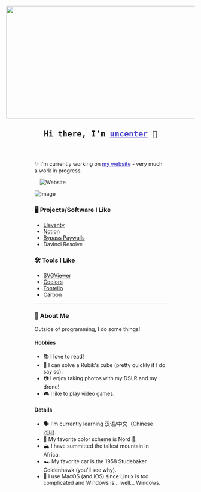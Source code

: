 <br>
<div align="center">
  <img src="https://i.pinimg.com/originals/a2/f4/90/a2f490b01fff8004dbc50ffc5ac7100e.gif" width="600" height="300"/>
</div>

<h2 style="text-align: center"><samp> Hi there, I’m <a style="text-decoration: underline #5049cc; color: #5049cc;" href="https://uncenter.org" target="_blank" rel="noopener noreferrer">uncenter</a> 👋</h2>
<div style="margin: auto; width: 70%; padding: 10px;">

<br>

✨ I'm currently working on <a style="text-decoration: underline dotted #5049cc; color: #5049cc; font-weight: 600;" href="https://uncenter.org">my website</a> - very much a work in progress
  
&emsp;![Website](https://img.shields.io/website?down_color=red&down_message=down&up_color=green&up_message=online&url=https%3A%2F%2Funcenter.org)

![image](https://projecteuler.net/profile/VulcanWM.png)

### 🖥️ Projects/Software I Like
* [Eleventy](https://www.11ty.dev)
* [Notion](https://notion.so)
* [Bypass Paywalls](https://gitlab.com/magnolia1234/bypass-paywalls-chrome-clean)
* Davinci Resolve

### 🛠️ Tools I Like
* [SVGViewer](https://svgviewer.dev)
* [Coolors](https://coolors.co)
* [Fontello](https://fontello.com/)
* [Carbon](https://carbon.now.sh)

<hr>

### 🤙 About Me

Outside of programming, I do some things!

#### Hobbies

* 📚 I love to read!
* 🧩 I can solve a Rubik's cube (pretty quickly if I do say so).
* 📷 I enjoy taking photos with my DSLR and my drone!
* 🎮 I like to play video games.

#### Details

* 🗣️ I'm currently learning 汉语/中文（Chinese 🇨🇳).
* 🎨 My favorite color scheme is Nord 🗻.
* 🏔️ I have summitted the tallest mountain in Africa.
* 🏎️ My favorite car is the 1958 Studebaker Goldenhawk (you'll see why).
*  I use MacOS (and iOS) since Linux is too complicated and Windows is... well... Windows.

<br>
</div>

